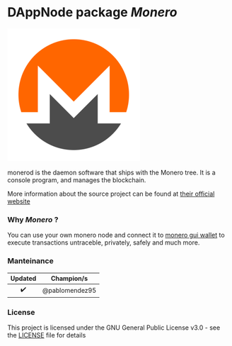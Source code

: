 <!-- :female_detective: Looking for a new champion -->

# DAppNode package _Monero_

<!--DAppNode package logo (could be added with an hyperlink to a youtube video): -->

[![](avatar-monero.png)](https://www.youtube.com/watch?v=qrUq0v5VgdU)

<!--Brief introduction about the source project (official project definition is an option): -->

monerod is the daemon software that ships with the Monero tree. It is a console program, and manages the blockchain.

More information about the source project can be found at [their official website](https://www.getmonero.org/)

### Why _Monero_ ?

<!--What can you do with this package?: -->

You can use your own monero node and connect it to [monero gui wallet](https://web.getmonero.org/downloads/#gui) to execute transactions untraceble, privately, safely and much more.

### Manteinance

<!--Table with champion/s mantainers, versions and update status -->
<!--UPDATED: :x: OR :heavy_check_mark: -->

|      Updated       |   Champion/s   |
| :----------------: | :------------: |
| :heavy_check_mark: | @pablomendez95 |

### License

This project is licensed under the GNU General Public License v3.0 - see the [LICENSE](LICENSE) file for details
